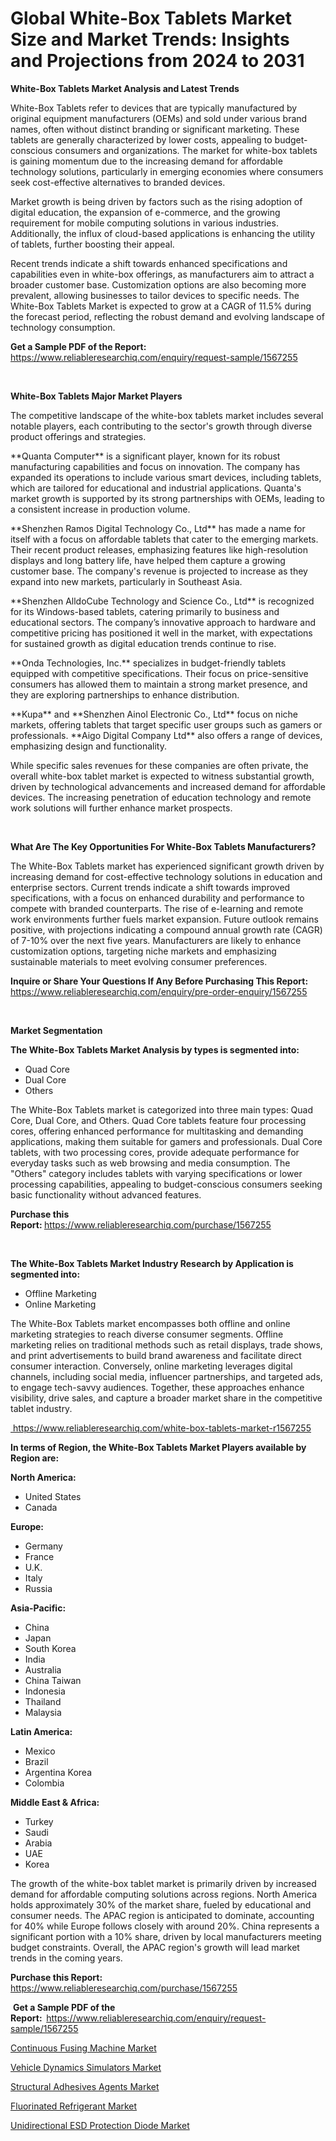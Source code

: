 <p><h1>Global White-Box Tablets Market Size and Market Trends: Insights and Projections from 2024 to 2031</h1></p><p><strong>White-Box Tablets Market Analysis and Latest Trends</strong></p>
<p><p>White-Box Tablets refer to devices that are typically manufactured by original equipment manufacturers (OEMs) and sold under various brand names, often without distinct branding or significant marketing. These tablets are generally characterized by lower costs, appealing to budget-conscious consumers and organizations. The market for white-box tablets is gaining momentum due to the increasing demand for affordable technology solutions, particularly in emerging economies where consumers seek cost-effective alternatives to branded devices.</p><p>Market growth is being driven by factors such as the rising adoption of digital education, the expansion of e-commerce, and the growing requirement for mobile computing solutions in various industries. Additionally, the influx of cloud-based applications is enhancing the utility of tablets, further boosting their appeal. </p><p>Recent trends indicate a shift towards enhanced specifications and capabilities even in white-box offerings, as manufacturers aim to attract a broader customer base. Customization options are also becoming more prevalent, allowing businesses to tailor devices to specific needs. The White-Box Tablets Market is expected to grow at a CAGR of 11.5% during the forecast period, reflecting the robust demand and evolving landscape of technology consumption.</p></p>
<p><strong>Get a Sample PDF of the Report:&nbsp;</strong> <a href="https://www.reliableresearchiq.com/enquiry/request-sample/1567255">https://www.reliableresearchiq.com/enquiry/request-sample/1567255</a></p>
<p>&nbsp;</p>
<p><strong>White-Box Tablets Major Market Players</strong></p>
<p><p>The competitive landscape of the white-box tablets market includes several notable players, each contributing to the sector's growth through diverse product offerings and strategies.</p><p>**Quanta Computer** is a significant player, known for its robust manufacturing capabilities and focus on innovation. The company has expanded its operations to include various smart devices, including tablets, which are tailored for educational and industrial applications. Quanta's market growth is supported by its strong partnerships with OEMs, leading to a consistent increase in production volume.</p><p>**Shenzhen Ramos Digital Technology Co., Ltd** has made a name for itself with a focus on affordable tablets that cater to the emerging markets. Their recent product releases, emphasizing features like high-resolution displays and long battery life, have helped them capture a growing customer base. The company's revenue is projected to increase as they expand into new markets, particularly in Southeast Asia.</p><p>**Shenzhen AlldoCube Technology and Science Co., Ltd** is recognized for its Windows-based tablets, catering primarily to business and educational sectors. The company’s innovative approach to hardware and competitive pricing has positioned it well in the market, with expectations for sustained growth as digital education trends continue to rise.</p><p>**Onda Technologies, Inc.** specializes in budget-friendly tablets equipped with competitive specifications. Their focus on price-sensitive consumers has allowed them to maintain a strong market presence, and they are exploring partnerships to enhance distribution.</p><p>**Kupa** and **Shenzhen Ainol Electronic Co., Ltd** focus on niche markets, offering tablets that target specific user groups such as gamers or professionals. **Aigo Digital Company Ltd** also offers a range of devices, emphasizing design and functionality.</p><p>While specific sales revenues for these companies are often private, the overall white-box tablet market is expected to witness substantial growth, driven by technological advancements and increased demand for affordable devices. The increasing penetration of education technology and remote work solutions will further enhance market prospects.</p></p>
<p>&nbsp;</p>
<p><strong>What Are The Key Opportunities For White-Box Tablets Manufacturers?</strong></p>
<p><p>The White-Box Tablets market has experienced significant growth driven by increasing demand for cost-effective technology solutions in education and enterprise sectors. Current trends indicate a shift towards improved specifications, with a focus on enhanced durability and performance to compete with branded counterparts. The rise of e-learning and remote work environments further fuels market expansion. Future outlook remains positive, with projections indicating a compound annual growth rate (CAGR) of 7-10% over the next five years. Manufacturers are likely to enhance customization options, targeting niche markets and emphasizing sustainable materials to meet evolving consumer preferences.</p></p>
<p><strong>Inquire or Share Your Questions If Any Before Purchasing This Report:</strong> <a href="https://www.reliableresearchiq.com/enquiry/pre-order-enquiry/1567255">https://www.reliableresearchiq.com/enquiry/pre-order-enquiry/1567255</a></p>
<p>&nbsp;</p>
<p><strong>Market Segmentation</strong></p>
<p><strong>The White-Box Tablets Market Analysis by types is segmented into:</strong></p>
<p><ul><li>Quad Core</li><li>Dual Core</li><li>Others</li></ul></p>
<p><p>The White-Box Tablets market is categorized into three main types: Quad Core, Dual Core, and Others. Quad Core tablets feature four processing cores, offering enhanced performance for multitasking and demanding applications, making them suitable for gamers and professionals. Dual Core tablets, with two processing cores, provide adequate performance for everyday tasks such as web browsing and media consumption. The "Others" category includes tablets with varying specifications or lower processing capabilities, appealing to budget-conscious consumers seeking basic functionality without advanced features.</p></p>
<p><strong>Purchase this Report:&nbsp;</strong><a href="https://www.reliableresearchiq.com/purchase/1567255">https://www.reliableresearchiq.com/purchase/1567255</a></p>
<p>&nbsp;</p>
<p><strong>The White-Box Tablets Market Industry Research by Application is segmented into:</strong></p>
<p><ul><li>Offline Marketing</li><li>Online Marketing</li></ul></p>
<p><p>The White-Box Tablets market encompasses both offline and online marketing strategies to reach diverse consumer segments. Offline marketing relies on traditional methods such as retail displays, trade shows, and print advertisements to build brand awareness and facilitate direct consumer interaction. Conversely, online marketing leverages digital channels, including social media, influencer partnerships, and targeted ads, to engage tech-savvy audiences. Together, these approaches enhance visibility, drive sales, and capture a broader market share in the competitive tablet industry.</p></p>
<p><a href="https://www.reliableresearchiq.com/white-box-tablets-market-r1567255">&nbsp;https://www.reliableresearchiq.com/white-box-tablets-market-r1567255</a></p>
<p><strong>In terms of Region, the White-Box Tablets Market Players available by Region are:</strong></p>
<p>
    <p> <strong> North America: </strong>
        <ul>
            <li>United States</li>
            <li>Canada</li>
        </ul>
        </p> 
    <p> <strong> Europe: </strong>
        <ul>
            <li>Germany</li>
            <li>France</li>
            <li>U.K.</li>
            <li>Italy</li>
            <li>Russia</li>
        </ul>
        </p> 
    <p> <strong> Asia-Pacific: </strong>
        <ul>
            <li>China</li>
            <li>Japan</li>
            <li>South Korea</li>
            <li>India</li>
            <li>Australia</li>
            <li>China Taiwan</li>
            <li>Indonesia</li>
            <li>Thailand</li>
            <li>Malaysia</li>
        </ul>
        </p> 
    <p> <strong> Latin America: </strong>
        <ul>
            <li>Mexico</li>
            <li>Brazil</li>
            <li>Argentina Korea</li>
            <li>Colombia</li>
        </ul>
        </p> 
    <p> <strong> Middle East & Africa: </strong>
        <ul>
            <li>Turkey</li>
            <li>Saudi</li>
            <li>Arabia</li>
            <li>UAE</li>
            <li>Korea</li>
        </ul>
    </p>
    </p>
<p><p>The growth of the white-box tablet market is primarily driven by increased demand for affordable computing solutions across regions. North America holds approximately 30% of the market share, fueled by educational and consumer needs. The APAC region is anticipated to dominate, accounting for 40% while Europe follows closely with around 20%. China represents a significant portion with a 10% share, driven by local manufacturers meeting budget constraints. Overall, the APAC region's growth will lead market trends in the coming years.</p></p>
<p><strong>Purchase this Report: </strong><a href="https://www.reliableresearchiq.com/purchase/1567255">https://www.reliableresearchiq.com/purchase/1567255</a></p>
<p>&nbsp;<strong>Get a Sample PDF of the Report:&nbsp;&nbsp;</strong><a href="https://www.reliableresearchiq.com/enquiry/request-sample/1567255">https://www.reliableresearchiq.com/enquiry/request-sample/1567255</a></p>
<p><strong></strong></p>
<p><p><a href="https://www.linkedin.com/pulse/continuous-fusing-machine-market-trends-growth-outlook-2024-m01uf?trackingId=hlneqooYRTKonDCUOu%2BdhA%3D%3D">Continuous Fusing Machine Market</a></p><p><a href="https://issuu.com/reportprime-2/docs/vehicle-dynamics-simulators-market-_9955693f3c0c9e">Vehicle Dynamics Simulators Market</a></p><p><a href="https://medium.com/@derrickmafrks96745/structural-adhesives-agents-market-size-share-growth-and-market-analysis-by-type-by-application-5edd304f0b7d">Structural Adhesives Agents Market</a></p><p><a href="https://github.com/michaelhall412/Market-Research-Report-List-1/blob/main/fluorinated-refrigerant-market.md">Fluorinated Refrigerant Market</a></p><p><a href="https://medium.com/@derrickmafrks96745/navigating-the-unidirectional-esd-protection-diode-market-expert-analysis-and-market-forecast-for-d5ab00697f8f?postPublishedType=repub">Unidirectional ESD Protection Diode Market</a></p></p>
